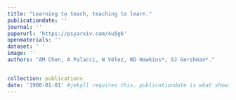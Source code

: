 ```yaml
---
title: "Learning to teach, teaching to learn."
publicationdate: ''
journal: ''
paperurl: 'https://psyarxiv.com/4u5g6'
openmaterials: ''
dataset: ' '
image: ''
authors: "AM Chen, A Palacci, N Vélez, RD Hawkins*, SJ Gershman*."


collection: publications
date: '1900-01-01' #jekyll requires this. publicationdate is what shows up
---
```

